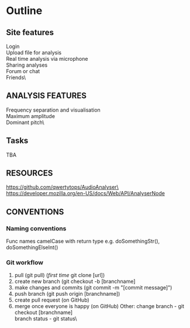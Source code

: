 # Outline

## Site features
Login\
Upload file for analysis\
Real time analysis via microphone\
Sharing analyses\
Forum or chat\
Friends\

## ANALYSIS FEATURES
Frequency separation and visualisation\
Maximum amplitude\
Dominant pitch\

## Tasks
TBA

## RESOURCES
https://github.com/qwertytops/AudioAnalyser\
https://developer.mozilla.org/en-US/docs/Web/API/AnalyserNode

## CONVENTIONS
### Naming conventions
Func names camelCase with return type e.g. doSomethingStr(), doSomethingElseInt()

### Git workflow
1. pull (git pull) (*first time* git clone [url])
2. create new branch (git checkout -b [branchname]
3. make changes and commits (git commit -m "[commit message]")
4. push branch (git push origin [branchname])
5. create pull request (on GitHub)
6. merge once everyone is happy (on GitHub)
Other:
change branch - git checkout [branchname]\
branch status - git status\